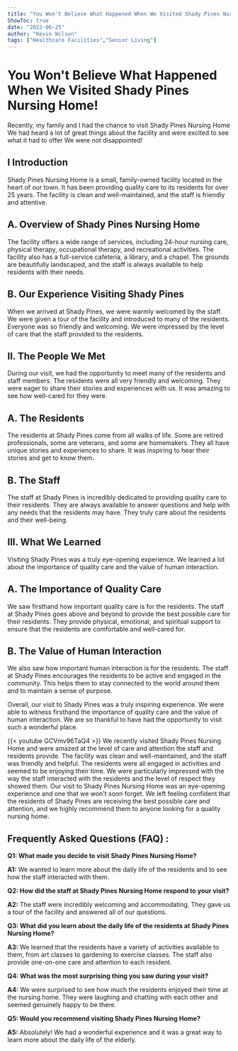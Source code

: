 ```yaml
---
title: "You Won't Believe What Happened When We Visited Shady Pines Nursing Home!"
ShowToc: true 
date: "2022-06-25"
author: "Kevin Wilson" 
tags: ["Healthcare Facilities","Senior Living"]
---
```

# You Won't Believe What Happened When We Visited Shady Pines Nursing Home!

Recently, my family and I had the chance to visit Shady Pines Nursing Home We had heard a lot of great things about the facility and were excited to see what it had to offer We were not disappointed!

## I Introduction

Shady Pines Nursing Home is a small, family-owned facility located in the heart of our town. It has been providing quality care to its residents for over 25 years. The facility is clean and well-maintained, and the staff is friendly and attentive.

## A. Overview of Shady Pines Nursing Home

The facility offers a wide range of services, including 24-hour nursing care, physical therapy, occupational therapy, and recreational activities. The facility also has a full-service cafeteria, a library, and a chapel. The grounds are beautifully landscaped, and the staff is always available to help residents with their needs.

## B. Our Experience Visiting Shady Pines

When we arrived at Shady Pines, we were warmly welcomed by the staff. We were given a tour of the facility and introduced to many of the residents. Everyone was so friendly and welcoming. We were impressed by the level of care that the staff provided to the residents.

## II. The People We Met

During our visit, we had the opportunity to meet many of the residents and staff members. The residents were all very friendly and welcoming. They were eager to share their stories and experiences with us. It was amazing to see how well-cared for they were. 

## A. The Residents

The residents at Shady Pines come from all walks of life. Some are retired professionals, some are veterans, and some are homemakers. They all have unique stories and experiences to share. It was inspiring to hear their stories and get to know them.

## B. The Staff

The staff at Shady Pines is incredibly dedicated to providing quality care to their residents. They are always available to answer questions and help with any needs that the residents may have. They truly care about the residents and their well-being.

## III. What We Learned

Visiting Shady Pines was a truly eye-opening experience. We learned a lot about the importance of quality care and the value of human interaction. 

## A. The Importance of Quality Care

We saw firsthand how important quality care is for the residents. The staff at Shady Pines goes above and beyond to provide the best possible care for their residents. They provide physical, emotional, and spiritual support to ensure that the residents are comfortable and well-cared for.

## B. The Value of Human Interaction

We also saw how important human interaction is for the residents. The staff at Shady Pines encourages the residents to be active and engaged in the community. This helps them to stay connected to the world around them and to maintain a sense of purpose.

Overall, our visit to Shady Pines was a truly inspiring experience. We were able to witness firsthand the importance of quality care and the value of human interaction. We are so thankful to have had the opportunity to visit such a wonderful place.

{{< youtube GCVmv96TaQ4 >}} 
We recently visited Shady Pines Nursing Home and were amazed at the level of care and attention the staff and residents provide. The facility was clean and well-maintained, and the staff was friendly and helpful. The residents were all engaged in activities and seemed to be enjoying their time. We were particularly impressed with the way the staff interacted with the residents and the level of respect they showed them. Our visit to Shady Pines Nursing Home was an eye-opening experience and one that we won't soon forget. We left feeling confident that the residents of Shady Pines are receiving the best possible care and attention, and we highly recommend them to anyone looking for a quality nursing home.

## Frequently Asked Questions (FAQ) :
**Q1: What made you decide to visit Shady Pines Nursing Home?**

**A1:** We wanted to learn more about the daily life of the residents and to see how the staff interacted with them.

**Q2: How did the staff at Shady Pines Nursing Home respond to your visit?**

**A2:** The staff were incredibly welcoming and accommodating. They gave us a tour of the facility and answered all of our questions.

**Q3: What did you learn about the daily life of the residents at Shady Pines Nursing Home?**

**A3:** We learned that the residents have a variety of activities available to them, from art classes to gardening to exercise classes. The staff also provide one-on-one care and attention to each resident.

**Q4: What was the most surprising thing you saw during your visit?**

**A4:** We were surprised to see how much the residents enjoyed their time at the nursing home. They were laughing and chatting with each other and seemed genuinely happy to be there.

**Q5: Would you recommend visiting Shady Pines Nursing Home?**

**A5:** Absolutely! We had a wonderful experience and it was a great way to learn more about the daily life of the elderly.




